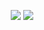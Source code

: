 <p align = "center">
  <img src = "https://github-readme-stats.vercel.app/api?username=kailong321200875&show_icons=true&include_all_commits=true&line_height=40&count_private=true&theme=radical&hide_border=true">
  <img src = "https://github-readme-stats.vercel.app/api/top-langs/?username=kailong321200875&theme=radical&hide_border=true">
</p>
